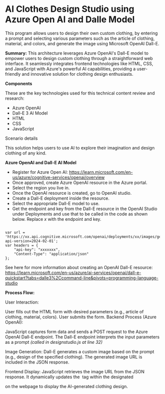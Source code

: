 # AI Clothes Design Studio using Azure Open AI and Dalle Model

This program allows users to design their own custom clothing, by entering a prompt and selecting various parameters such as the article of clothing, material, and colors, and generate the image using Microsoft OpenAI Dall-E.

**Summary:**
This architecture leverages Azure OpenAI's Dall-E model to empower users to design custom clothing through a straightforward web interface. It seamlessly integrates frontend technologies like HTML, CSS, and JavaScript with Azure's powerful AI capabilities, providing a user-friendly and innovative solution for clothing design enthusiasts.


**Components**

These are the key technologies used for this technical content review and research:

- Azure OpenAI
- Dall-E 3 AI Model
- HTML
- CSS
- JavaScript

Scenario details

This solution helps users to use AI to explore their imagination and design clothing of any kind.


**Azure OpenAI and Dall-E AI Model**

- Register for Azure Open AI: https://learn.microsoft.com/en-us/azure/cognitive-services/openai/overview
- Once approved, create Azure OpenAI resource in the Azure portal.
- Select the region you live in.
- Once the OpenAI resource is created, go to OpenAI studio.
- Create a Dall-E deployment inside the resource.
- Select the appropriate Dall-E model to use.
- Get the endpoint and key from the Dall-E resource in the OpenAI Studio under Deployments and use that to be called in the code as shown below. Replace _x_ with the endpoint and key.

```

var url = 'https://xx.api.cognitive.microsoft.com/openai/deployments/xx/images/generations?api-version=2024-02-01';
var headers = {
    "api-key": "xxxxxxx",
    "Content-Type": "application/json"
};

```

See here for more information about creating an OpenAI Dall-E resource: https://learn.microsoft.com/en-us/azure/ai-services/openai/dall-e-quickstart?tabs=dalle3%2Ccommand-line&pivots=programming-language-studio

**Process Flow:**

User Interaction:

User fills out the HTML form with desired parameters (e.g., article of clothing, material, colors).
User submits the form.
Backend Process (Azure OpenAI):

JavaScript captures form data and sends a POST request to the Azure OpenAI Dall-E endpoint.
The Dall-E endpoint interprets the input parameters as a prompt _(called in designstudio.js at line 32)_

Image Generation:
Dall-E generates a custom image based on the prompt (e.g., design of the specified clothing).
The generated image URL is included in the JSON response.

Frontend Display: JavaScript retrieves the image URL from the JSON response.
It dynamically updates the <img> tag within the designated <div> on the webpage to display the AI-generated clothing design.


